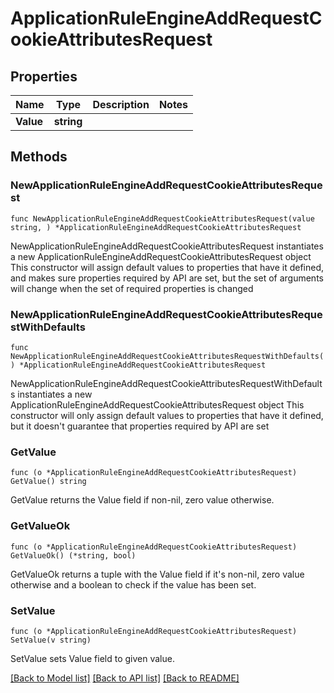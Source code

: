 # ApplicationRuleEngineAddRequestCookieAttributesRequest

## Properties

Name | Type | Description | Notes
------------ | ------------- | ------------- | -------------
**Value** | **string** |  | 

## Methods

### NewApplicationRuleEngineAddRequestCookieAttributesRequest

`func NewApplicationRuleEngineAddRequestCookieAttributesRequest(value string, ) *ApplicationRuleEngineAddRequestCookieAttributesRequest`

NewApplicationRuleEngineAddRequestCookieAttributesRequest instantiates a new ApplicationRuleEngineAddRequestCookieAttributesRequest object
This constructor will assign default values to properties that have it defined,
and makes sure properties required by API are set, but the set of arguments
will change when the set of required properties is changed

### NewApplicationRuleEngineAddRequestCookieAttributesRequestWithDefaults

`func NewApplicationRuleEngineAddRequestCookieAttributesRequestWithDefaults() *ApplicationRuleEngineAddRequestCookieAttributesRequest`

NewApplicationRuleEngineAddRequestCookieAttributesRequestWithDefaults instantiates a new ApplicationRuleEngineAddRequestCookieAttributesRequest object
This constructor will only assign default values to properties that have it defined,
but it doesn't guarantee that properties required by API are set

### GetValue

`func (o *ApplicationRuleEngineAddRequestCookieAttributesRequest) GetValue() string`

GetValue returns the Value field if non-nil, zero value otherwise.

### GetValueOk

`func (o *ApplicationRuleEngineAddRequestCookieAttributesRequest) GetValueOk() (*string, bool)`

GetValueOk returns a tuple with the Value field if it's non-nil, zero value otherwise
and a boolean to check if the value has been set.

### SetValue

`func (o *ApplicationRuleEngineAddRequestCookieAttributesRequest) SetValue(v string)`

SetValue sets Value field to given value.



[[Back to Model list]](../README.md#documentation-for-models) [[Back to API list]](../README.md#documentation-for-api-endpoints) [[Back to README]](../README.md)


